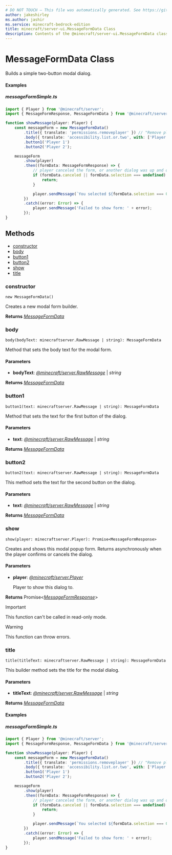 ```yaml
---
# DO NOT TOUCH — This file was automatically generated. See https://github.com/mojang/minecraftapidocsgenerator to modify descriptions, examples, etc.
author: jakeshirley
ms.author: jashir
ms.service: minecraft-bedrock-edition
title: minecraft/server-ui.MessageFormData Class
description: Contents of the @minecraft/server-ui.MessageFormData class.
---
```

# MessageFormData Class

Builds a simple two-button modal dialog.

#### Examples
##### ***messageFormSimple.ts***
```typescript
import { Player } from '@minecraft/server';
import { MessageFormResponse, MessageFormData } from '@minecraft/server-ui';

function showMessage(player: Player) {
    const messageForm = new MessageFormData()
        .title({ translate: 'permissions.removeplayer' }) // "Remove player"
        .body({ translate: 'accessibility.list.or.two', with: ['Player 1', 'Player 2'] }) // "Player 1 or Player 2"
        .button1('Player 1')
        .button2('Player 2');

    messageForm
        .show(player)
        .then((formData: MessageFormResponse) => {
            // player canceled the form, or another dialog was up and open.
            if (formData.canceled || formData.selection === undefined) {
                return;
            }

            player.sendMessage(`You selected ${formData.selection === 0 ? 'Player 1' : 'Player 2'}`);
        })
        .catch((error: Error) => {
            player.sendMessage('Failed to show form: ' + error);
        });
}
```

## Methods
- [constructor](#constructor)
- [body](#body)
- [button1](#button1)
- [button2](#button2)
- [show](#show)
- [title](#title)

### **constructor**
`
new MessageFormData()
`

Creates a new modal form builder.

**Returns** [*MessageFormData*](MessageFormData.md)

### **body**
`
body(bodyText: minecraftserver.RawMessage | string): MessageFormData
`

Method that sets the body text for the modal form.

#### **Parameters**
- **bodyText**: [*@minecraft/server.RawMessage*](../../minecraft/server/RawMessage.md) | *string*

**Returns** [*MessageFormData*](MessageFormData.md)

### **button1**
`
button1(text: minecraftserver.RawMessage | string): MessageFormData
`

Method that sets the text for the first button of the dialog.

#### **Parameters**
- **text**: [*@minecraft/server.RawMessage*](../../minecraft/server/RawMessage.md) | *string*

**Returns** [*MessageFormData*](MessageFormData.md)

### **button2**
`
button2(text: minecraftserver.RawMessage | string): MessageFormData
`

This method sets the text for the second button on the dialog.

#### **Parameters**
- **text**: [*@minecraft/server.RawMessage*](../../minecraft/server/RawMessage.md) | *string*

**Returns** [*MessageFormData*](MessageFormData.md)

### **show**
`
show(player: minecraftserver.Player): Promise<MessageFormResponse>
`

Creates and shows this modal popup form. Returns asynchronously when the player confirms or cancels the dialog.

#### **Parameters**
- **player**: [*@minecraft/server.Player*](../../minecraft/server/Player.md)
  
  Player to show this dialog to.

**Returns** Promise&lt;[*MessageFormResponse*](MessageFormResponse.md)&gt;

> [!IMPORTANT]
> This function can't be called in read-only mode.

> [!WARNING]
> This function can throw errors.

### **title**
`
title(titleText: minecraftserver.RawMessage | string): MessageFormData
`

This builder method sets the title for the modal dialog.

#### **Parameters**
- **titleText**: [*@minecraft/server.RawMessage*](../../minecraft/server/RawMessage.md) | *string*

**Returns** [*MessageFormData*](MessageFormData.md)

#### Examples
##### ***messageFormSimple.ts***
```typescript
import { Player } from '@minecraft/server';
import { MessageFormResponse, MessageFormData } from '@minecraft/server-ui';

function showMessage(player: Player) {
    const messageForm = new MessageFormData()
        .title({ translate: 'permissions.removeplayer' }) // "Remove player"
        .body({ translate: 'accessibility.list.or.two', with: ['Player 1', 'Player 2'] }) // "Player 1 or Player 2"
        .button1('Player 1')
        .button2('Player 2');

    messageForm
        .show(player)
        .then((formData: MessageFormResponse) => {
            // player canceled the form, or another dialog was up and open.
            if (formData.canceled || formData.selection === undefined) {
                return;
            }

            player.sendMessage(`You selected ${formData.selection === 0 ? 'Player 1' : 'Player 2'}`);
        })
        .catch((error: Error) => {
            player.sendMessage('Failed to show form: ' + error);
        });
}
```
